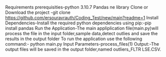 Requirements
prerequisities-python 3.10.7 Pandas ne library
Clone or Download the project -git clone https://github.com/ersouravrauth/Coding_Test/new/main?readme=1
Install Dependencies-Install the required python dependencies using pip:-pip install pandas 
Run the Application-The main appliplication file(main.py)will process the file in the input folder,sample data,detect outlies and save the results in the output folder
To run the application use the following command:- python main.py
Input Parameters-process_files(1)
Output:-The output files will be saved in the output folder,named outliers_FLTR LSE.CSV.
